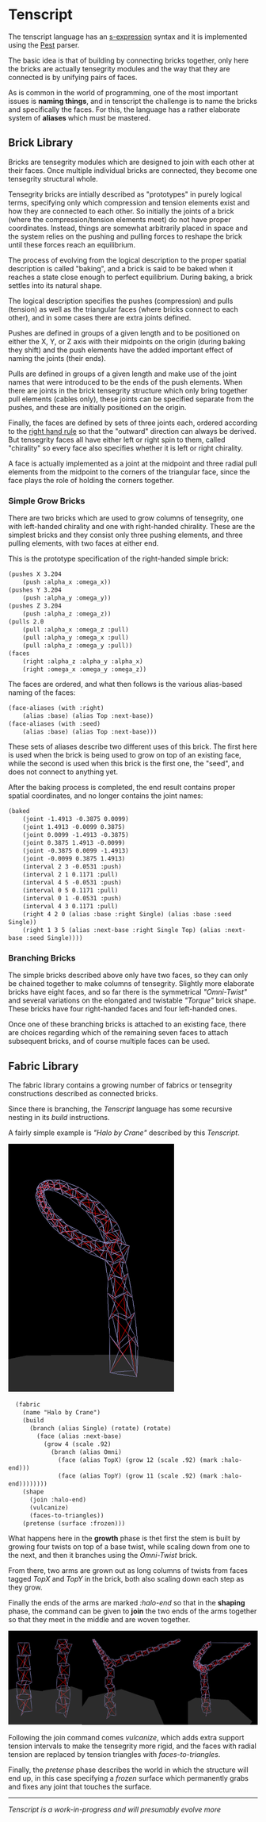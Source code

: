 # Tenscript

The tenscript language has an [s-expression](https://en.wikipedia.org/wiki/S-expression) syntax and it is implemented using the [Pest](https://pest.rs/) parser.

The basic idea is that of building by connecting bricks together, only here the bricks are actually tensegrity modules and the way that they are connected is by unifying pairs of faces.

As is common in the world of programming, one of the most important issues is **naming things**, and in tenscript the challenge is to name the bricks and specifically the faces. For this, the language has a rather elaborate system of **aliases** which must be mastered.

## Brick Library

Bricks are tensegrity modules which are designed to join with each other at their faces. Once multiple individual bricks are connected, they become one tensegrity structural whole.

Tensegrity bricks are intially described as "prototypes" in purely logical terms, specifying only which compression and tension elements exist and how they are connected to each other. So initially the joints of a brick (where the compression/tension elements meet) do not have proper coordinates.  Instead, things are somewhat arbitrarily placed in space and the system relies on the pushing and pulling forces to reshape the brick until these forces reach an equilibrium.

The process of evolving from the logical description to the proper spatial description is called "baking", and a brick is said to be baked when it reaches a state close enough to perfect equilibrium. During baking, a brick settles into its natural shape.

The logical description specifies the pushes (compression) and pulls (tension) as well as the triangular faces (where bricks connect to each other), and in some cases there are extra joints defined.  

Pushes are defined in groups of a given length and to be positioned on either the X, Y, or Z axis with their midpoints on the origin (during baking they shift) and the push elements have the added important effect of naming the joints (their ends).

Pulls are defined in groups of a given length and make use of the joint names that were introduced to be the ends of the push elements. When there are joints in the brick tensegrity structure which only bring together pull elements (cables only), these joints can be specified separate from the pushes, and these are initially positioned on the origin.

Finally, the faces are defined by sets of three joints each, ordered according to the [right hand rule](https://en.wikipedia.org/wiki/Right-hand_rule) so that the "outward" direction can always be derived. But tensegrity faces all have either left or right spin to them, called "chirality" so every face also specifies whether it is left or right chirality.

A face is actually implemented as a joint at the midpoint and three radial pull elements from the midpoint to the corners of the triangular face, since the face plays the role of holding the corners together.

### Simple Grow Bricks

There are two bricks which are used to grow columns of tensegrity, one with left-handed chirality and one with right-handed chirality.  These are the simplest bricks and they consist only three pushing elements, and three pulling elements, with two faces at either end.

This is the prototype specification of the right-handed simple brick:

	(pushes X 3.204 
		(push :alpha_x :omega_x))
	(pushes Y 3.204 
		(push :alpha_y :omega_y))
	(pushes Z 3.204 
		(push :alpha_z :omega_z))
	(pulls 2.0
		(pull :alpha_x :omega_z :pull)
		(pull :alpha_y :omega_x :pull)
		(pull :alpha_z :omega_y :pull))
	(faces 
		(right :alpha_z :alpha_y :alpha_x) 
		(right :omega_x :omega_y :omega_z))

The faces are ordered, and what then follows is the various alias-based naming of the faces:

	(face-aliases (with :right) 
		(alias :base) (alias Top :next-base))
	(face-aliases (with :seed) 
		(alias :base) (alias Top :next-base)))

These sets of aliases describe two different uses of this brick. The first here is used when the brick is being used to grow on top of an existing face, while the second is used when this brick is the first one, the "seed", and does not connect to anything yet.

After the baking process is completed, the end result contains proper spatial coordinates, and no longer contains the joint names:

	(baked
		(joint -1.4913 -0.3875 0.0099)
		(joint 1.4913 -0.0099 0.3875)
		(joint 0.0099 -1.4913 -0.3875)
		(joint 0.3875 1.4913 -0.0099)
		(joint -0.3875 0.0099 -1.4913)
		(joint -0.0099 0.3875 1.4913)
		(interval 2 3 -0.0531 :push)
		(interval 2 1 0.1171 :pull)
		(interval 4 5 -0.0531 :push)
		(interval 0 5 0.1171 :pull)
		(interval 0 1 -0.0531 :push)
		(interval 4 3 0.1171 :pull)
		(right 4 2 0 (alias :base :right Single) (alias :base :seed Single))
		(right 1 3 5 (alias :next-base :right Single Top) (alias :next-base :seed Single))))


### Branching Bricks

The simple bricks described above only have two faces, so they can only be chained together to make columns of tensegrity. Slightly more elaborate bricks have eight faces, and so far there is the symmetrical *"Omni-Twist"* and several variations on the elongated and twistable *"Torque"* brick shape. These bricks have four right-handed faces and four left-handed ones.

Once one of these branching bricks is attached to an existing face, there are choices regarding which of the remaining seven faces to attach subsequent bricks, and of course multiple faces can be used.

## Fabric Library

The fabric library contains a growing number of fabrics or tensegrity constructions described as connected bricks.

Since there is branching, the *Tenscript* language has some recursive nesting in its *build* instructions.

A fairly simple example is *"Halo by Crane"* described by this *Tenscript*.

![Halo by Crane](halo-by-crane.png)

	  (fabric
	    (name "Halo by Crane")
	    (build
	      (branch (alias Single) (rotate) (rotate)
	        (face (alias :next-base)
	          (grow 4 (scale .92)
	            (branch (alias Omni)
	              (face (alias TopX) (grow 12 (scale .92) (mark :halo-end)))
	              (face (alias TopY) (grow 11 (scale .92) (mark :halo-end))))))))
	    (shape
	      (join :halo-end)
	      (vulcanize)
	      (faces-to-triangles))
	    (pretense (surface :frozen)))

What happens here in the **growth** phase is thet first the stem is built by growing four twists on top of a base twist, while scaling down from one to the next, and then it branches using the *Omni-Twist* brick.

From there, two arms are grown out as long columns of twists from faces tagged *TopX* and *TopY* in the brick, both also scaling down each step as they grow.

Finally the ends of the arms are marked *:halo-end* so that in the **shaping** phase, the command can be given to **join** the two ends of the arms together so that they meet in the middle and are woven together.

![Halo by Crane](halo-build.png)

Following the join command comes *vulcanize*, which adds extra support tension intervals to make the tensegrity more rigid, and the faces with radial tension are replaced by tension triangles with *faces-to-triangles*.

Finally, the *pretense* phase describes the world in which the structure will end up, in this case specifying a *frozen* surface which permanently grabs and fixes any joint that touches the surface.

---

*Tenscript is a work-in-progress and will presumably evolve more* 
